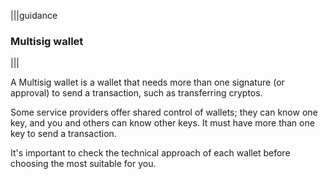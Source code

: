 |||guidance
### Multisig wallet

|||


A Multisig wallet is a wallet that needs more than one signature (or approval) to send a transaction, such as transferring cryptos.

Some service providers offer shared control of wallets; they can know one key, and you and others can know other keys. It must have more than one key to send a transaction.

It's important to check the technical approach of each wallet before choosing the most suitable for you.

